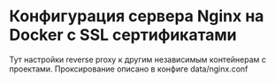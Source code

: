 # Конфигурация сервера Nginx на Docker с SSL сертификатами

Тут настройки reverse proxy к другим независимым контейнерам с проектами.
Проксирование описано в конфиге data/nginx.conf
